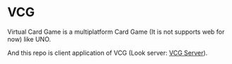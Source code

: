 # VCG
  Virtual Card Game is a multiplatform Card Game (It is not supports web for now) like UNO.

  And this repo is client application of VCG (Look server: [VCG Server](https://github.com/OFN01/VCGServer)).
